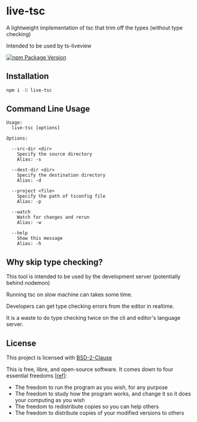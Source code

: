 # live-tsc

A lightweight implementation of tsc that trim off the types (without type checking)

Intended to be used by ts-liveview

[![npm Package Version](https://img.shields.io/npm/v/live-tsc)](https://www.npmjs.com/package/live-tsc)

## Installation

```bash
npm i -D live-tsc
```

## Command Line Usage

```
Usage:
  live-tsc [options]

Options:

  --src-dir <dir>
    Specify the source directory
    Alias: -s

  --dest-dir <dir>
    Specify the destination directory
    Alias: -d

  --project <file>
    Specify the path of tsconfig file
    Alias: -p

  --watch
    Watch for changes and rerun
    Alias: -w

  --help
    Show this message
    Alias: -h
```

## Why skip type checking?

This tool is intended to be used by the development server (potentially behind nodemon)

Running tsc on slow machine can takes some time.

Developers can get type checking errors from the editor in realtime.

It is a waste to do type checking twice on the cli and editor's language server.

## License

This project is licensed with [BSD-2-Clause](./LICENSE)

This is free, libre, and open-source software. It comes down to four essential freedoms [[ref]](https://seirdy.one/2021/01/27/whatsapp-and-the-domestication-of-users.html#fnref:2):

- The freedom to run the program as you wish, for any purpose
- The freedom to study how the program works, and change it so it does your computing as you wish
- The freedom to redistribute copies so you can help others
- The freedom to distribute copies of your modified versions to others

